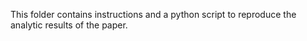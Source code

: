 This folder contains instructions and a python script to reproduce the analytic results of the paper.
